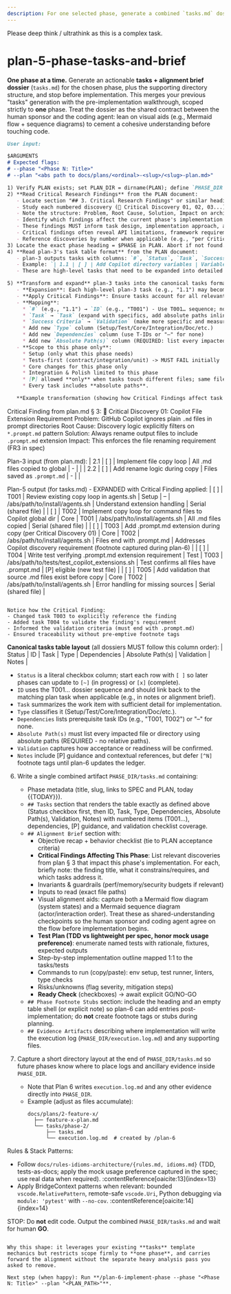 ```yaml
---
description: For one selected phase, generate a combined `tasks.md` dossier (tasks + alignment brief) under the plan tree; stop before making code changes.
---
```


Please deep think / ultrathink as this is a complex task. 

# plan-5-phase-tasks-and-brief

**One phase at a time.** Generate an actionable **tasks + alignment brief dossier** (`tasks.md`) for the chosen phase, plus the supporting directory structure, and stop before implementation. This merges your previous "tasks" generation with the pre-implementation walkthrough, scoped strictly to **one** phase. Treat the dossier as the shared contract between the human sponsor and the coding agent: lean on visual aids (e.g., Mermaid flow + sequence diagrams) to cement a cohesive understanding before touching code.

```md
User input:

$ARGUMENTS
# Expected flags:
# --phase "<Phase N: Title>"
# --plan "<abs path to docs/plans/<ordinal>-<slug>/<slug>-plan.md>"

1) Verify PLAN exists; set PLAN_DIR = dirname(PLAN); define `PHASE_DIR = PLAN_DIR/tasks/${PHASE_SLUG}` and create it if missing (mkdir -p).
2) **Read Critical Research Findings** from the PLAN document:
   - Locate section "## 3. Critical Research Findings" or similar heading in the plan
   - Study each numbered discovery (🚨 Critical Discovery 01, 02, 03...)
   - Note the structure: Problem, Root Cause, Solution, Impact on architecture/design
   - Identify which findings affect the current phase's implementation
   - These findings MUST inform task design, implementation approach, and validation strategies
   - Critical findings often reveal API limitations, framework requirements, or implementation constraints that change how tasks should be structured
   - Reference discoveries by number when applicable (e.g., "per Critical Discovery 02")
3) Locate the exact phase heading = $PHASE in PLAN. Abort if not found.
4) **Read plan-3's task table format** from the PLAN document:
   - plan-3 outputs tasks with columns: `#`, `Status`, `Task`, `Success Criteria`, `Log`, `Notes`
   - Example: `| 1.1 | [ ] | Add Copilot directory variables | Variables defined in agents.sh | - | |`
   - These are high-level tasks that need to be expanded into detailed implementation tasks.

5) **Transform and expand** plan-3 tasks into the canonical tasks format:
   - **Expansion**: Each high-level plan-3 task (e.g., "1.1") may become multiple detailed tasks (T001, T002, T003...)
   - **Apply Critical Findings**: Ensure tasks account for all relevant discoveries from step 2. Reference specific findings in task descriptions or Notes when applicable. Critical findings may require additional tasks (e.g., workarounds, validation tests, constraint handling).
   - **Mapping**:
     * `#` (e.g., "1.1") → `ID` (e.g., "T001") - Use T001… sequence; note plan task reference in comments
     * `Task` → `Task` (expand with specifics, add absolute paths inline or reference in Absolute Path(s) column)
     * `Success Criteria` → `Validation` (make more specific and measurable)
     * Add new `Type` column (Setup/Test/Core/Integration/Doc/etc.)
     * Add new `Dependencies` column (use T-IDs or "–" for none)
     * Add new `Absolute Path(s)` column (REQUIRED: list every impacted file/directory)
   - **Scope to this phase only**:
     * Setup (only what this phase needs)
     * Tests-first (contract/integration/unit) -> MUST FAIL initially
     * Core changes for this phase only
     * Integration & Polish limited to this phase
     * [P] allowed **only** when tasks touch different files; same file => sequential
     * Every task includes **absolute paths**.

   **Example transformation (showing how Critical Findings affect task breakdown):**
   ```
   Critical Finding from plan.md § 3:
   🚨 Critical Discovery 01: Copilot File Extension Requirement
   Problem: GitHub Copilot ignores plain `.md` files in prompt directories
   Root Cause: Discovery logic explicitly filters on `*.prompt.md` pattern
   Solution: Always rename output files to include `.prompt.md` extension
   Impact: This enforces the file renaming requirement (FR3 in spec)

   Plan-3 input (from plan.md):
   | 2.1 | [ ] | Implement file copy loop | All .md files copied to global | - | |
   | 2.2 | [ ] | Add rename logic during copy | Files saved as `.prompt.md` | - | |

   Plan-5 output (for tasks.md) - EXPANDED with Critical Finding applied:
   | [ ] | T001 | Review existing copy loop in agents.sh | Setup | – | /abs/path/to/install/agents.sh | Understand extension handling | Serial (shared file) |
   | [ ] | T002 | Implement copy loop for command files to Copilot global dir | Core | T001 | /abs/path/to/install/agents.sh | All .md files copied | Serial (shared file) |
   | [ ] | T003 | Add .prompt.md extension during copy (per Critical Discovery 01) | Core | T002 | /abs/path/to/install/agents.sh | Files end with .prompt.md | Addresses Copilot discovery requirement (footnote captured during plan-6) |
   | [ ] | T004 | Write test verifying .prompt.md extension requirement | Test | T003 | /abs/path/to/tests/test_copilot_extensions.sh | Test confirms all files have .prompt.md | [P] eligible (new test file) |
   | [ ] | T005 | Add validation that source .md files exist before copy | Core | T002 | /abs/path/to/install/agents.sh | Error handling for missing sources | Serial (shared file) |
   ```

   Notice how the Critical Finding:
   - Changed task T003 to explicitly reference the finding
   - Added task T004 to validate the finding's requirement
   - Informed the validation criteria (must end with .prompt.md)
   - Ensured traceability without pre-emptive footnote tags
   ```

   **Canonical tasks table layout** (all dossiers MUST follow this column order):
   | Status | ID | Task | Type | Dependencies | Absolute Path(s) | Validation | Notes |
   - `Status` is a literal checkbox column; start each row with `[ ]` so later phases can update to `[~]` (in progress) or `[x]` (complete).
   - `ID` uses the T001… dossier sequence and should link back to the matching plan task when applicable (e.g., in notes or alignment brief).
   - `Task` summarizes the work item with sufficient detail for implementation.
   - `Type` classifies it (Setup/Test/Core/Integration/Doc/etc.).
   - `Dependencies` lists prerequisite task IDs (e.g., "T001, T002") or "–" for none.
   - `Absolute Path(s)` must list every impacted file or directory using absolute paths (REQUIRED - no relative paths).
   - `Validation` captures how acceptance or readiness will be confirmed.
   - `Notes` include [P] guidance and contextual references, but defer `[^N]` footnote tags until plan-6 updates the ledger.

6) Write a single combined artifact `PHASE_DIR/tasks.md` containing:
   - Phase metadata (title, slug, links to SPEC and PLAN, today {{TODAY}}).
   - `## Tasks` section that renders the table exactly as defined above (Status checkbox first, then ID, Task, Type, Dependencies, Absolute Path(s), Validation, Notes) with numbered items (T001...), dependencies, [P] guidance, and validation checklist coverage.
   - `## Alignment Brief` section with:
     * Objective recap + behavior checklist (tie to PLAN acceptance criteria)
     * **Critical Findings Affecting This Phase**: List relevant discoveries from plan § 3 that impact this phase's implementation. For each, briefly note: the finding title, what it constrains/requires, and which tasks address it.
     * Invariants & guardrails (perf/memory/security budgets if relevant)
     * Inputs to read (exact file paths)
     * Visual alignment aids: capture both a Mermaid flow diagram (system states) and a Mermaid sequence diagram (actor/interaction order). Treat these as shared-understanding checkpoints so the human sponsor and coding agent agree on the flow before implementation begins.
     * **Test Plan (TDD vs lightweight per spec, honor mock usage preference)**: enumerate named tests with rationale, fixtures, expected outputs
     * Step-by-step implementation outline mapped 1:1 to the tasks/tests
     * Commands to run (copy/paste): env setup, test runner, linters, type checks
     * Risks/unknowns (flag severity, mitigation steps)
     * **Ready Check** (checkboxes) -> await explicit GO/NO-GO
   - `## Phase Footnote Stubs` section: include the heading and an empty table shell (or explicit note) so plan-6 can add entries post-implementation; do **not** create footnote tags or stubs during planning.
   - `## Evidence Artifacts` describing where implementation will write the execution log (`PHASE_DIR/execution.log.md`) and any supporting files.

7) Capture a short directory layout at the end of `PHASE_DIR/tasks.md` so future phases know where to place logs and ancillary evidence inside `PHASE_DIR`.
   - Note that Plan 6 writes `execution.log.md` and any other evidence directly into `PHASE_DIR`.
   - Example (adjust as files accumulate):
     ```
     docs/plans/2-feature-x/
       ├── feature-x-plan.md
       └── tasks/phase-2/
           ├── tasks.md
           └── execution.log.md  # created by /plan-6
     ```

Rules & Stack Patterns:
- Follow `docs/rules-idioms-architecture/{rules.md, idioms.md}` (TDD, tests-as-docs; apply the mock usage preference captured in the spec; use real data when required). :contentReference[oaicite:13]{index=13}
- Apply BridgeContext patterns when relevant: bounded `vscode.RelativePattern`, remote-safe `vscode.Uri`, Python debugging via `module: 'pytest'` with `--no-cov`. :contentReference[oaicite:14]{index=14}

STOP: Do **not** edit code. Output the combined `PHASE_DIR/tasks.md` and wait for human **GO**.
```

Why this shape: it leverages your existing **tasks** template mechanics but restricts scope firmly to **one phase**, and carries forward the alignment without the separate heavy analysis pass you asked to remove.

Next step (when happy): Run **/plan-6-implement-phase --phase "<Phase N: Title>" --plan "<PLAN_PATH>"**.

